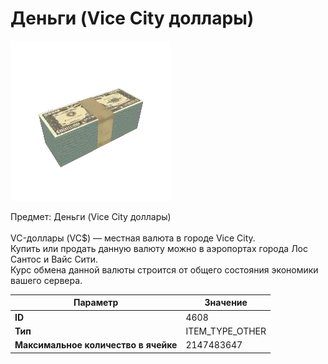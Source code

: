 # Деньги (Vice City доллары)

![Item Image](../img/4608.webp?raw=true)

Предмет: Деньги (Vice City доллары)<br><br>VC-доллары (VC$) — местная валюта в городе Vice City.<br>Купить или продать данную валюту можно в аэропортах города Лос Сантос и Вайс Сити.<br>Курс обмена данной валюты строится от общего состояния экономики вашего сервера.


| Параметр | Значение |
|----------|----------|
| **ID** | 4608 |
| **Тип** | ITEM_TYPE_OTHER |
| **Максимальное количество в ячейке** | 2147483647 |

